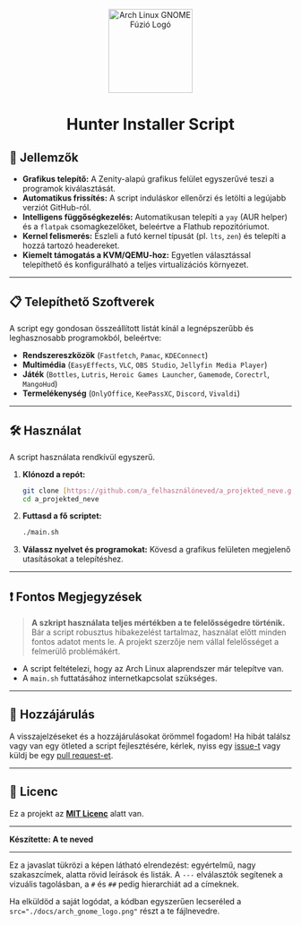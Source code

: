 <p align="center">
  <img src="./docs/arch_gnome_logo.png" alt="Arch Linux GNOME Fúzió Logó" width="150"/>
</p>

<h1 align="center">Hunter Installer Script</h1>

## 🚀 Jellemzők

* **Grafikus telepítő:** A Zenity-alapú grafikus felület egyszerűvé teszi a programok kiválasztását.
* **Automatikus frissítés:** A script induláskor ellenőrzi és letölti a legújabb verziót GitHub-ról.
* **Intelligens függőségkezelés:** Automatikusan telepíti a `yay` (AUR helper) és a `flatpak` csomagkezelőket, beleértve a Flathub repozitóriumot.
* **Kernel felismerés:** Észleli a futó kernel típusát (pl. `lts`, `zen`) és telepíti a hozzá tartozó headereket.
* **Kiemelt támogatás a KVM/QEMU-hoz:** Egyetlen választással telepíthető és konfigurálható a teljes virtualizációs környezet.

---

## 📋 Telepíthető Szoftverek

A script egy gondosan összeállított listát kínál a legnépszerűbb és leghasznosabb programokból, beleértve:

* **Rendszereszközök** (`Fastfetch`, `Pamac`, `KDEConnect`)
* **Multimédia** (`EasyEffects`, `VLC`, `OBS Studio`, `Jellyfin Media Player`)
* **Játék** (`Bottles`, `Lutris`, `Heroic Games Launcher`, `Gamemode`, `Corectrl`, `MangoHud`)
* **Termelékenység** (`OnlyOffice`, `KeePassXC`, `Discord`, `Vivaldi`)

---

## 🛠️ Használat

A script használata rendkívül egyszerű.

1.  **Klónozd a repót:**
    ```bash
    git clone [https://github.com/a_felhasználóneved/a_projekted_neve.git](https://github.com/a_felhasználóneved/a_projekted_neve.git)
    cd a_projekted_neve
    ```
2.  **Futtasd a fő scriptet:**
    ```bash
    ./main.sh
    ```
3.  **Válassz nyelvet és programokat:** Kövesd a grafikus felületen megjelenő utasításokat a telepítéshez.

---

## ❗ Fontos Megjegyzések

> **A szkript használata teljes mértékben a te felelősségedre történik.** Bár a script robusztus hibakezelést tartalmaz, használat előtt minden fontos adatot ments le. A projekt szerzője nem vállal felelősséget a felmerülő problémákért.

* A script feltételezi, hogy az Arch Linux alaprendszer már telepítve van.
* A `main.sh` futtatásához internetkapcsolat szükséges.

---

## 🤝 Hozzájárulás

A visszajelzéseket és a hozzájárulásokat örömmel fogadom! Ha hibát találsz vagy van egy ötleted a script fejlesztésére, kérlek, nyiss egy [issue-t](https://github.com/a_felhasználóneved/a_projekted_neve/issues) vagy küldj be egy [pull request-et](https://github.com/a_felhasználóneved/a_projekted_neve/pulls).

---

## 📝 Licenc

Ez a projekt az **[MIT Licenc](https://opensource.org/licenses/MIT)** alatt van.

---

**Készítette: A te neved**

---

Ez a javaslat tükrözi a képen látható elrendezést: egyértelmű, nagy szakaszcímek, alatta rövid leírások és listák. A `---` elválasztók segítenek a vizuális tagolásban, a `#` és `##` pedig hierarchiát ad a címeknek.

Ha elküldöd a saját logódat, a kódban egyszerűen lecseréled a `src="./docs/arch_gnome_logo.png"` részt a te fájlnevedre.
